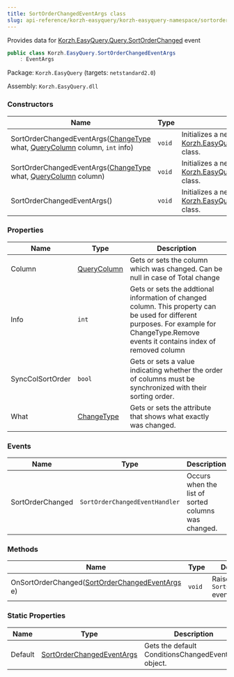 ```yaml
---
title: SortOrderChangedEventArgs class
slug: api-reference/korzh-easyquery/korzh-easyquery-namespace/sortorderchangedeventargs-class
---
```


Provides data for [Korzh.EasyQuery.Query.SortOrderChanged](//easyquery/docs/api-reference/korzh-easyquery/korzh-easyquery-namespace/query-class) event
```csharp
public class Korzh.EasyQuery.SortOrderChangedEventArgs
    : EventArgs

```
Package: `Korzh.EasyQuery` (targets: `netstandard2.0`)

Assembly: `Korzh.EasyQuery.dll`

### Constructors

| Name | Type | Description | 
| --- | --- | --- | 
| SortOrderChangedEventArgs([ChangeType](//easyquery/docs/api-reference/korzh-easyquery/korzh-easyquery-namespace/changetype-enum) what, [QueryColumn](//easyquery/docs/api-reference/korzh-easyquery/korzh-easyquery-namespace/querycolumn-class) column, `int` info) | `void` | Initializes a new instance of the [Korzh.EasyQuery.QueryColumnsChangeEventArgs](//easyquery/docs/api-reference/korzh-easyquery/korzh-easyquery-namespace/querycolumnschangeeventargs-class) class. | 
| SortOrderChangedEventArgs([ChangeType](//easyquery/docs/api-reference/korzh-easyquery/korzh-easyquery-namespace/changetype-enum) what, [QueryColumn](//easyquery/docs/api-reference/korzh-easyquery/korzh-easyquery-namespace/querycolumn-class) column) | `void` | Initializes a new instance of the [Korzh.EasyQuery.QueryColumnsChangeEventArgs](//easyquery/docs/api-reference/korzh-easyquery/korzh-easyquery-namespace/querycolumnschangeeventargs-class) class. | 
| SortOrderChangedEventArgs() | `void` | Initializes a new instance of the [Korzh.EasyQuery.QueryColumnsChangeEventArgs](//easyquery/docs/api-reference/korzh-easyquery/korzh-easyquery-namespace/querycolumnschangeeventargs-class) class. | 


### Properties

| Name | Type | Description | 
| --- | --- | --- | 
| Column | [QueryColumn](//easyquery/docs/api-reference/korzh-easyquery/korzh-easyquery-namespace/querycolumn-class) | Gets or sets the column which was changed. Can be null in case of Total change | 
| Info | `int` | Gets or sets the addtional information of changed column.  This property can be used for different purposes.  For example for ChangeType.Remove events it contains index of removed column | 
| SyncColSortOrder | `bool` | Gets or sets a value indicating whether the order of columns must be synchronized with their sorting order. | 
| What | [ChangeType](//easyquery/docs/api-reference/korzh-easyquery/korzh-easyquery-namespace/changetype-enum) | Gets or sets the attribute that shows what exactly was changed. | 


### Events

| Name | Type | Description | 
| --- | --- | --- | 
| SortOrderChanged | `SortOrderChangedEventHandler` | Occurs when the list of sorted columns was changed. | 


### Methods

| Name | Type | Description | 
| --- | --- | --- | 
| OnSortOrderChanged([SortOrderChangedEventArgs](//easyquery/docs/api-reference/korzh-easyquery/korzh-easyquery-namespace/sortorderchangedeventargs-class) e) | `void` | Raises the `SortOrderChanged` event. | 


### Static Properties

| Name | Type | Description | 
| --- | --- | --- | 
| Default | [SortOrderChangedEventArgs](//easyquery/docs/api-reference/korzh-easyquery/korzh-easyquery-namespace/sortorderchangedeventargs-class) | Gets the default ConditionsChangedEventArgs object. |